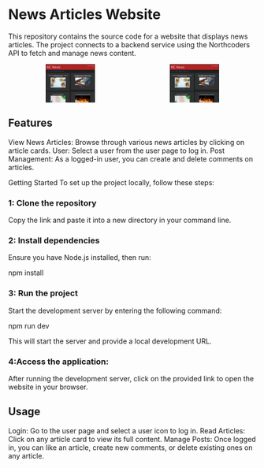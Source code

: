 # News Articles Website

This repository contains the source code for a website that displays news articles. The project connects to a backend service using the Northcoders API to fetch and manage news content.

<div style="display: flex; justify-content: space-around; margin: 10px 0;">
    <img
        src="./images/Screen1.png" 
        alt="Screenshot"
        width="100px"
    />
     <img
        src="./images/Screen1.png" 
        alt="Screenshot"
        width="100px"
    />
</div>




## Features

View News Articles: Browse through various news articles by clicking on article cards.
User: Select a user from the user page to log in.
Post Management: As a logged-in user, you can create and delete comments on articles.

Getting Started
To set up the project locally, follow these steps:

### 1: Clone the repository
Copy the link and paste it into a new directory in your command line.

### 2: Install dependencies
Ensure you have Node.js installed, then run:

npm install


### 3: Run the project
Start the development server by entering the following command:

npm run dev

This will start the server and provide a local development URL.

### 4:Access the application:
After running the development server, click on the provided link to open the website in your browser.


## Usage

Login: Go to the user page and select a user icon to log in.
Read Articles: Click on any article card to view its full content.
Manage Posts: Once logged in, you can like an article, create new comments, or delete existing ones on any article.



